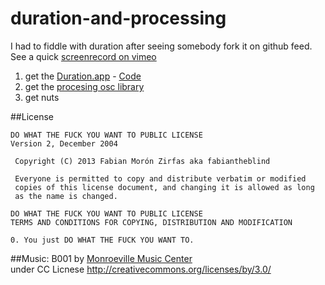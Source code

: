duration-and-processing
=======================

I had to fiddle with duration after seeing somebody fork it on github feed. See a quick [screenrecord on vimeo](http://vimeo.com/80712056) 


1. get the [Duration.app](http://duration.cc) - [Code](https://github.com/YCAMInterlab/Duration)  
2. get the [procesing osc library](http://www.sojamo.de/libraries/oscP5/)  
3. get nuts  

##License

    DO WHAT THE FUCK YOU WANT TO PUBLIC LICENSE
    Version 2, December 2004
    
     Copyright (C) 2013 Fabian Morón Zirfas aka fabiantheblind
    
     Everyone is permitted to copy and distribute verbatim or modified
     copies of this license document, and changing it is allowed as long
     as the name is changed.
    
    DO WHAT THE FUCK YOU WANT TO PUBLIC LICENSE
    TERMS AND CONDITIONS FOR COPYING, DISTRIBUTION AND MODIFICATION
    
    0. You just DO WHAT THE FUCK YOU WANT TO.

##Music:
B001 by [Monroeville Music Center](http://monroevillemusiccenter.blogspot.com)  
under CC Licnese http://creativecommons.org/licenses/by/3.0/